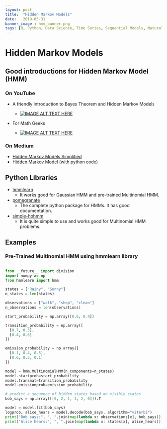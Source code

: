 ```yaml
---
layout: post
title:  "Hidden Markov Models"
date:   2019-05-31
banner_image : hmm_banner.png
tags: [R, Python, Data Science, Time Series, Sequential Models, Natural Language Processing, Machine Learning]
---
```


# Hidden Markov Models

## Good introductions for Hidden Markov Model (HMM)

### On YouTube

  - A friendly introduction to Bayes Theorem and Hidden Markov Models

      - [![IMAGE ALT TEXT HERE](http://img.youtube.com/vi/kqSzLo9fenk/0.jpg)](http://www.youtube.com/watch?v=kqSzLo9fenk)

  - For Math Geeks

      - [![IMAGE ALT TEXT HERE](http://img.youtube.com/vi/TPRoLreU9lA/0.jpg)](http://www.youtube.com/watch?v=TPRoLreU9lA)

### On Medium
  - [Hidden Markov Models Simplified](https://medium.com/@postsanjay/hidden-markov-models-simplified-c3f58728caab)
  - [Hidden Markov Model](https://medium.com/@kangeugine/hidden-markov-model-7681c22f5b9) (with python code)

## Python Libraries
  - [hmmlearn](https://hmmlearn.readthedocs.io/en/latest/tutorial.html)
    - It works good for Gaussian HMM and pre-trained Multinomial HMM.
  - [pomegranate](https://pomegranate.readthedocs.io/en/latest/)
    - The complete python package for HMMs. It has good documentation.
  - [simple-hohmm](https://simple-hohmm.readthedocs.io/en/latest/)
    - It is quite simple to use and works good for Multinomial HMM problems.

## Examples

### Pre-Trained Multinomial HMM using hmmlearn library

```Python

from __future__ import division
import numpy as np
from hmmlearn import hmm

states = ["Rainy", "Sunny"]
n_states = len(states)

observations = ["walk", "shop", "clean"]
n_observations = len(observations)

start_probability = np.array([0.6, 0.4])

transition_probability = np.array([
  [0.7, 0.3],
  [0.4, 0.6]
])

emission_probability = np.array([
  [0.1, 0.4, 0.5],
  [0.6, 0.3, 0.1]
])

model = hmm.MultinomialHMM(n_components=n_states)
model.startprob=start_probability
model.transmat=transition_probability
model.emissionprob=emission_probability

# predict a sequence of hidden states based on visible states
bob_says = np.array([[0, 2, 1, 1, 2, 0]]).T

model = model.fit(bob_says)
logprob, alice_hears = model.decode(bob_says, algorithm="viterbi")
print("Bob says:", ", ".join(map(lambda x: observations[x], bob_says)))
print("Alice hears:", ", ".join(map(lambda x: states[x], alice_hears)))

```
